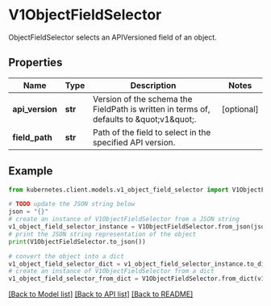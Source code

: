 # V1ObjectFieldSelector

ObjectFieldSelector selects an APIVersioned field of an object.

## Properties

Name | Type | Description | Notes
------------ | ------------- | ------------- | -------------
**api_version** | **str** | Version of the schema the FieldPath is written in terms of, defaults to \&quot;v1\&quot;. | [optional] 
**field_path** | **str** | Path of the field to select in the specified API version. | 

## Example

```python
from kubernetes.client.models.v1_object_field_selector import V1ObjectFieldSelector

# TODO update the JSON string below
json = "{}"
# create an instance of V1ObjectFieldSelector from a JSON string
v1_object_field_selector_instance = V1ObjectFieldSelector.from_json(json)
# print the JSON string representation of the object
print(V1ObjectFieldSelector.to_json())

# convert the object into a dict
v1_object_field_selector_dict = v1_object_field_selector_instance.to_dict()
# create an instance of V1ObjectFieldSelector from a dict
v1_object_field_selector_from_dict = V1ObjectFieldSelector.from_dict(v1_object_field_selector_dict)
```
[[Back to Model list]](../README.md#documentation-for-models) [[Back to API list]](../README.md#documentation-for-api-endpoints) [[Back to README]](../README.md)



